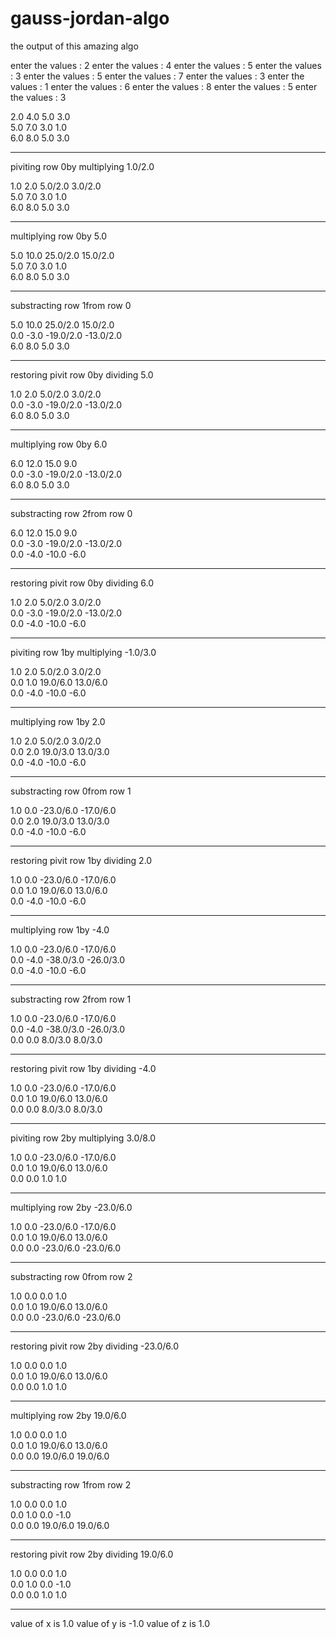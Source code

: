 # gauss-jordan-algo
the output of this amazing algo 

enter the values : 
2
enter the values : 
4
enter the values : 
5
enter the values : 
3
enter the values : 
5
enter the values : 
7
enter the values : 
3
enter the values : 
1
enter the values : 
6
enter the values : 
8
enter the values : 
5
enter the values : 
3


2.0   4.0   5.0   3.0   
5.0   7.0   3.0   1.0   
6.0   8.0   5.0   3.0   

***********************************************************
piviting  row 0by multiplying 1.0/2.0

1.0   2.0   5.0/2.0   3.0/2.0   
5.0   7.0   3.0   1.0   
6.0   8.0   5.0   3.0   
***********************************************************
multiplying  row 0by  5.0

5.0   10.0   25.0/2.0   15.0/2.0   
5.0   7.0   3.0   1.0   
6.0   8.0   5.0   3.0   
***********************************************************
substracting   row 1from  row 0

5.0   10.0   25.0/2.0   15.0/2.0   
0.0   -3.0   -19.0/2.0   -13.0/2.0   
6.0   8.0   5.0   3.0   
***********************************************************
restoring pivit  row 0by dividing  5.0

1.0   2.0   5.0/2.0   3.0/2.0   
0.0   -3.0   -19.0/2.0   -13.0/2.0   
6.0   8.0   5.0   3.0   
***********************************************************
multiplying  row 0by  6.0

6.0   12.0   15.0   9.0   
0.0   -3.0   -19.0/2.0   -13.0/2.0   
6.0   8.0   5.0   3.0   
***********************************************************
substracting   row 2from  row 0

6.0   12.0   15.0   9.0   
0.0   -3.0   -19.0/2.0   -13.0/2.0   
0.0   -4.0   -10.0   -6.0   
***********************************************************
restoring pivit  row 0by dividing  6.0

1.0   2.0   5.0/2.0   3.0/2.0   
0.0   -3.0   -19.0/2.0   -13.0/2.0   
0.0   -4.0   -10.0   -6.0   
***********************************************************
piviting  row 1by multiplying -1.0/3.0

1.0   2.0   5.0/2.0   3.0/2.0   
0.0   1.0   19.0/6.0   13.0/6.0   
0.0   -4.0   -10.0   -6.0   
***********************************************************
multiplying  row 1by  2.0

1.0   2.0   5.0/2.0   3.0/2.0   
0.0   2.0   19.0/3.0   13.0/3.0   
0.0   -4.0   -10.0   -6.0   
***********************************************************
substracting   row 0from  row 1

1.0   0.0   -23.0/6.0   -17.0/6.0   
0.0   2.0   19.0/3.0   13.0/3.0   
0.0   -4.0   -10.0   -6.0   
***********************************************************
restoring pivit  row 1by dividing  2.0

1.0   0.0   -23.0/6.0   -17.0/6.0   
0.0   1.0   19.0/6.0   13.0/6.0   
0.0   -4.0   -10.0   -6.0   
***********************************************************
multiplying  row 1by  -4.0

1.0   0.0   -23.0/6.0   -17.0/6.0   
0.0   -4.0   -38.0/3.0   -26.0/3.0   
0.0   -4.0   -10.0   -6.0   
***********************************************************
substracting   row 2from  row 1

1.0   0.0   -23.0/6.0   -17.0/6.0   
0.0   -4.0   -38.0/3.0   -26.0/3.0   
0.0   0.0   8.0/3.0   8.0/3.0   
***********************************************************
restoring pivit  row 1by dividing  -4.0

1.0   0.0   -23.0/6.0   -17.0/6.0   
0.0   1.0   19.0/6.0   13.0/6.0   
0.0   0.0   8.0/3.0   8.0/3.0   
***********************************************************
piviting  row 2by multiplying 3.0/8.0

1.0   0.0   -23.0/6.0   -17.0/6.0   
0.0   1.0   19.0/6.0   13.0/6.0   
0.0   0.0   1.0   1.0   
***********************************************************
multiplying  row 2by  -23.0/6.0

1.0   0.0   -23.0/6.0   -17.0/6.0   
0.0   1.0   19.0/6.0   13.0/6.0   
0.0   0.0   -23.0/6.0   -23.0/6.0   
***********************************************************
substracting   row 0from  row 2

1.0   0.0   0.0   1.0   
0.0   1.0   19.0/6.0   13.0/6.0   
0.0   0.0   -23.0/6.0   -23.0/6.0   
***********************************************************
restoring pivit  row 2by dividing  -23.0/6.0

1.0   0.0   0.0   1.0   
0.0   1.0   19.0/6.0   13.0/6.0   
0.0   0.0   1.0   1.0   
***********************************************************
multiplying  row 2by  19.0/6.0

1.0   0.0   0.0   1.0   
0.0   1.0   19.0/6.0   13.0/6.0   
0.0   0.0   19.0/6.0   19.0/6.0   
***********************************************************
substracting   row 1from  row 2

1.0   0.0   0.0   1.0   
0.0   1.0   0.0   -1.0   
0.0   0.0   19.0/6.0   19.0/6.0   
***********************************************************
restoring pivit  row 2by dividing  19.0/6.0

1.0   0.0   0.0   1.0   
0.0   1.0   0.0   -1.0   
0.0   0.0   1.0   1.0   
***********************************************************
value of x is 1.0
value of y is -1.0
value of z is 1.0
 
